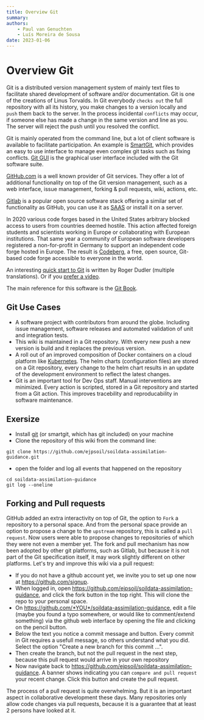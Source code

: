 ```yaml
---
title: Overview Git
summary: 
authors:
    - Paul van Genuchten
    - Luís Moreira de Sousa
date: 2023-01-06
---
```


# Overview Git

Git is a distributed version management system of mainly text files to facilitate shared development of software and/or documentation. Git is one of the creations of Linus Torvalds. In Git everybody `checks out` the full repository with all its history, you make changes to a version locally and `push` them back to the server. In the process incidental `conflicts` may occur, if someone else has made a change in the same version and line as you. The server will reject the push until you resolved the conflict.

Git is mainly operated from the command line, but a lot of client software is available to facilitate participation. An example is [SmartGit](https://www.syntevo.com/smartgit/), which provides an easy to use interface to manage even complex git tasks such as fixing conflicts. [Git GUI](https://github.com/prati0100/git-gui/) is the graphical user interface included with the Git software suite.

[GitHub.com](https://github.com) is a well known provider of Git services. They offer a lot of additional functionality on top of the Git version management, such as a web interface, issue management, forking & pull requests, wiki, actions, etc.

[Gitlab](https://about.gitlab.com/) is a popular open source software stack offering a similar set of functionality as GitHub, you can use it as [SAAS](https://en.wikipedia.org/wiki/Software_as_a_service) or install it on a server.

In 2020 various code forges based in the United States arbitrary blocked access
to users from countries deemed hostile. This action affected foreign students
and scientists working in Europe or collaborating with European institutions.
That same year a community of European software developers registered a
non-for-profit in Germany to support an independent code forge hosted in Europe.
The result is [Codeberg](https://codeberg.org/), a free, open source, Git-based
code forge accessible to everyone in the world.

An interesting [quick start to Git](https://rogerdudler.github.io/git-guide/) is written by Roger Dudler (multiple translations). Or if you [prefer a video](https://git-scm.com/video/what-is-git).

The main reference for this software is the [Git Book](https://git-scm.com/book/en/v2).

## Git Use Cases

- A software project with contributors from around the globe. Including issue management, software releases and automated validation of unit and integration tests.
- This wiki is maintained in a Git repository. With every new push a new version is build and it replaces the previous version.
- A roll out of an improved composition of Docker containers on a cloud platform like [Kubernetes](https://kubernetes.io/). The helm charts (configuration files) are stored on a Git repository, every change to the helm chart results in an update of the development environment to reflect the latest changes.
- Git is an important tool for Dev Ops staff. Manual interventions are minimized. Every action is scripted, stored in a Git repository and started from a Git action. This improves tracebility and reproducability in software maintenance.

## Exersize

- Install [git](https://git-scm.com/download/) (or smartgit, which has git included) on your machine 
- Clone the repository of this wiki from the command line:

```
git clone https://github.com/ejpsoil/soildata-assimilation-guidance.git
```

- open the folder and log all events that happened on the repository 

```
cd soildata-assimilation-guidance
git log --oneline
```

## Forking and Pull requests 

GitHub added an extra interactivity on top of Git, the option to `Fork` a repository to a personal space. And from the personal space provide an option to propose a change to the `upstream` repository, this is called a `pull request`. Now users were able to propose changes to repositories of which they were not even a member yet. The fork and pull mechanism has now been adopted by other git platforms, such as Gitlab, but because it is not part of the Git specification itself, it may work slightly different on other platforms. Let's try and improve this wiki via a pull request:

- If you do not have a github account yet, we invite you to set up one now at https://github.com/signup.
- When logged in, open https://github.com/ejpsoil/soildata-assimilation-guidance, and click the fork button in the top right. This will clone the repo to your personal space.
- On https://github.com/*YOU*/soildata-assimilation-guidance, edit a file (maybe you found a typo somewhere, or would like to comment/extend something) via the github web interface by opening the file and clicking on the pencil button.
- Below the text you notice a commit message and button. Every commit in Git requires a usefull message, so others understand what you did. Select the option "Create a new branch for this commit ...".
- Then create the branch, but not the pull request in the next step, because this pull request would arrive in your own repository
- Now navigate back to https://github.com/ejpsoil/soildata-assimilation-guidance. A banner shows indicating you can `compare and pull request` your recent change. Click this button and create the pull request.

The process of a pull request is quite overwhelming. But it is an important aspect in collaborative development these days. Many repositories only allow code changes via pull requests, because it is a guarantee that at least 2 persons have looked at it.
